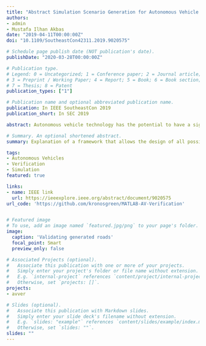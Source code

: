 ```yaml
---
title: "Abstract Simulation Scenario Generation for Autonomous Vehicle Verification"
authors:
- admin
- Mustafa Ilhan Akbas
date: "2019-04-11T00:00:00Z"
doi: "10.1109/SoutheastCon42311.2019.9020575"

# Schedule page publish date (NOT publication's date).
publishDate: "2020-03-28T00:00:00Z"

# Publication type.
# Legend: 0 = Uncategorized; 1 = Conference paper; 2 = Journal article;
# 3 = Preprint / Working Paper; 4 = Report; 5 = Book; 6 = Book section;
# 7 = Thesis; 8 = Patent
publication_types: ["1"]

# Publication name and optional abbreviated publication name.
publication: In IEEE SoutheastCon 2019
publication_short: In SEC 2019

abstract: Autonomous vehicle technology has the potential to have a significant impact on the transportation system and urban life. However, the autonomous vehicles must be proven to be at least as safe as human-driven vehicles before they are accepted as a new mode of transportation. Current methods of autonomous vehicle verification such as shadow driving or annotated images based testing are costly, slow and resource intensive. Hence, modeling and simulation is an indispensable asset to achieve verification goals for autonomous vehicles. In this paper, we propose an abstract simulation scenario generation framework for autonomous vehicle verification. The scenes and the related assertions are defined by a matrix-based semantic language and translated into test scenarios in simulation. The framework allows the design of all possible road topologies and the validation of generated scenarios. The scenarios generated in the framework form a ground truth for possible extended tests of rare conditions in other platforms.

# Summary. An optional shortened abstract.
summary: Explanation of a framework that allows the design of all possible road topologies and the validation of generated scenarios.

tags:
- Autonomous Vehicles
- Verification
- Simulation
featured: true

links:
- name: IEEE link
  url: https://ieeexplore.ieee.org/abstract/document/9020575
url_code: 'https://github.com/kronosgreen/MATLAB-AV-Verification'


# Featured image
# To use, add an image named `featured.jpg/png` to your page's folder.
image:
  caption: 'Validating generated roads'
  focal_point: Smart
  preview_only: false

# Associated Projects (optional).
#   Associate this publication with one or more of your projects.
#   Simply enter your project's folder or file name without extension.
#   E.g. `internal-project` references `content/project/internal-project/index.md`.
#   Otherwise, set `projects: []`.
projects:
- avver

# Slides (optional).
#   Associate this publication with Markdown slides.
#   Simply enter your slide deck's filename without extension.
#   E.g. `slides: "example"` references `content/slides/example/index.md`.
#   Otherwise, set `slides: ""`.
slides: ""
---
```

